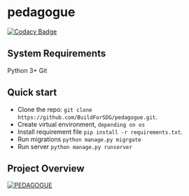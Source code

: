 # pedagogue

[![Codacy Badge](https://api.codacy.com/project/badge/Grade/bd0e1bc80c374b8491ce145a56a13a94)](https://app.codacy.com/gh/BuildForSDG/pedagogue?utm_source=github.com&utm_medium=referral&utm_content=BuildForSDG/pedagogue&utm_campaign=Badge_Grade_Settings)

## System Requirements
Python 3+
Git

## Quick start

- Clone the repo: `git clone https://github.com/BuildForSDG/pedagogue.git`.
- Create virtual environment, `depending on os`
- Install requirement file `pip install -r requirements.txt`.
- Run migrations `python manage.py migrgate`
- Run server `python manage.py runserver`

## Project Overview
[![PEDAGOGUE](http://img.youtube.com/vi/M4A2N2XuNx0/0.jpg)](http://www.youtube.com/watch?v=M4A2N2XuNx0)